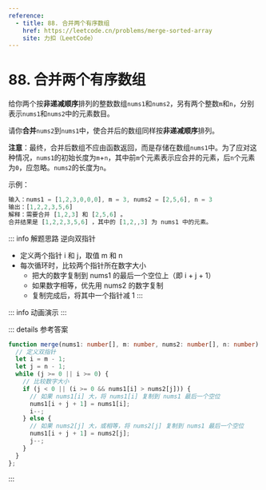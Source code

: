 ```yaml
---
reference:
  - title: 88. 合并两个有序数组
    href: https://leetcode.cn/problems/merge-sorted-array
    site: 力扣（LeetCode）
---
```


# 88. 合并两个有序数组

给你两个按**非递减顺序**排列的整数数组`nums1`和`nums2`，另有两个整数`m`和`n`，分别表示`nums1`和`nums2`中的元素数目。

请你**合并**`nums2`到`nums1`中，使合并后的数组同样按**非递减顺序**排列。

**注意**：最终，合并后数组不应由函数返回，而是存储在数组`nums1`中。为了应对这种情况，`nums1`的初始长度为`m`+`n`，其中前`m`个元素表示应合并的元素，后`n`个元素为`0`，应忽略。`nums2`的长度为`n`。

示例：

```js
输入：nums1 = [1,2,3,0,0,0], m = 3, nums2 = [2,5,6], n = 3
输出：[1,2,2,3,5,6]
解释：需要合并 [1,2,3] 和 [2,5,6] 。
合并结果是 [1,2,2,3,5,6] ，其中的 [1,2,,3] 为 nums1 中的元素。
```

::: info 解题思路
逆向双指针
- 定义两个指针 i 和 j，取值 m 和 n
- 每次循环时，比较两个指针所在数字大小
  - 把大的数字复制到 nums1 的最后一个空位上（即 i + j + 1）
  - 如果数字相等，优先用 nums2 的数字复制
  - 复制完成后，将其中一个指针减 1
:::

<script setup>
import Demo from './demos/88.vue';
</script>

::: info 动画演示
<Demo />
:::

::: details 参考答案
```ts
function merge(nums1: number[], m: number, nums2: number[], n: number): void {
  // 定义双指针
  let i = m - 1;
  let j = n - 1;
  while (j >= 0 || i >= 0) {
    // 比较数字大小
    if (j < 0 || (i >= 0 && nums1[i] > nums2[j])) {
      // 如果 nums1[i] 大，将 nums1[i] 复制到 nums1 最后一个空位
      nums1[i + j + 1] = nums1[i];
      i--;
    } else {
      // 如果 nums2[j] 大，或相等，将 nums2[j] 复制到 nums1 最后一个空位
      nums1[i + j + 1] = nums2[j];
      j--;
    }
  }
};
```
:::
